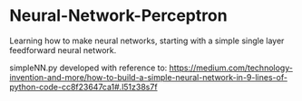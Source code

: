 # Neural-Network-Perceptron
Learning how to make neural networks, starting with a simple single layer feedforward neural network. 

simpleNN.py developed with reference to: https://medium.com/technology-invention-and-more/how-to-build-a-simple-neural-network-in-9-lines-of-python-code-cc8f23647ca1#.l51z38s7f

